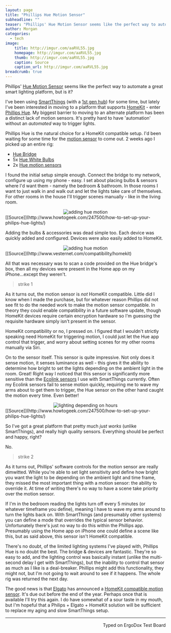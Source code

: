 ```yaml
---
layout: page
title: "Phillips Hue Motion Sensor"
subheadline: ""
teaser: "Phillips' Hue Motion Sensor seems like the perfect way to automate a great smart lighting platform, but is it?"
author: Morgan
categories:
  - tech
image:
    title: http://imgur.com/aaRVL55.jpg
    homepage: http://imgur.com/aaRVL55.jpg
    thumb: http://imgur.com/aaRVL55.jpg
    caption: Source
    caption_url: http://imgur.com/aaRVL55.jpg
breadcrumb: true
---
```


Phillips' [Hue Motion Sensor](http://www2.meethue.com/en-us/productdetail/philips-hue-motion-sensor) seems like the perfect way to automate a great smart lighting platform, but is it?

I've been using [SmartThings](https://www.smartthings.com/) (with a [1st gen hub](https://www.amazon.com/Samsung-SmartThings-STH-ETH-001-Hub-Generation/dp/B00FWYESVQ/ref=zg_bs_6478740011_18)) for some time, but lately I've been interested in moving to a platform that supports [HomeKit](http://www.apple.com/ios/home/) - enter [Phillips Hue](http://www2.meethue.com/en-us/). My biggest barrier to moving to an alternate platform has been a distinct lack of motion sensors. It's pretty hard to have 'automation' without an _automated_ way to trigger lights.

Phillips Hue is the natural choice for a HomeKit compatible setup. I'd been waiting for some time for the [motion sensor](http://www2.meethue.com/en-us/productdetail/philips-hue-motion-sensor) to come out. 2 weeks ago I picked up an entire rig:

+ [Hue Bridge](http://www2.meethue.com/en-us/productdetail/philips-hue-bridge)
+ 5x [Hue White Bulbs](http://www2.meethue.com/en-us/productdetail/philips-hue-white-extension-bulb-a19)
+ 2x [Hue motion sensors](http://www2.meethue.com/en-us/productdetail/philips-hue-motion-sensor)

I found the initial setup simple enough. Connect the bridge to my network, configure up using my phone - easy. I set about placing bulbs & sensors where I'd want them - namely the bedroom & bathroom. In those rooms I want to just walk in and walk out and let the lights take care of themselves. For other rooms in the house I'll trigger scenes manually - like in the living room.

<center> <img src="http://imgur.com/3qqmx6a.jpg" alt="adding hue motion"> </center>
[[Source]](http://www.howtogeek.com/247500/how-to-set-up-your-philips-hue-lights/)

Adding the bulbs & accessories was dead simple too. Each device was quickly added and configured. Devices were also easily added to HomeKit.

<center> <img src="http://imgur.com/OlMDiUG.jpg" alt="adding hue motion"> </center>
[[Source]](http://www.vesternet.com/compatibility/homekit)

All that was necessary was to scan a code provided on the Hue bridge's box, then all my devices were present in the Home app on my iPhone...except they weren't.

> strike 1

As it turns out, the motion sensor is _not_ HomeKit compatible. Little did I know when I made the purchase, but for whatever reason Phillips did not see fit to do the needed work to make the motion sensor compatible. In theory they could enable compatibility in a future software update, though HomeKit devices require certain encryption hardware so I'm guessing the requisite hardware simply isn't present in the sensor.

HomeKit compatibility or no, I pressed on. I figured that I wouldn't strictly speaking need HomeKit for triggering motion, I could just let the Hue app control that trigger, and worry about setting scenes for my other rooms manually via Siri.

On to the sensor itself. This sensor is quite impressive. Not only does it sense motion, it senses luminance as well - this gives it the ability to determine how bright to set the lights depending on the ambient light in the room. Great! Right way I noticed that this sensor is significantly more sensitive than the [Ecolink sensors](https://www.amazon.com/gp/product/B00FB1TBKS/ref=oh_aui_search_detailpage?ie=UTF8&psc=1) I use with SmartThings currently. Often my Ecolink sensors fail to sense motion quickly, requiring me to wave my arms about to get them to trigger, the Hue sensor on the other hand caught the motion every time. Even better!

<center> <img src="http://imgur.com/Mq2NhNd.jpg" alt="lighting depending on hours"> </center>
[[Source]](http://www.howtogeek.com/247500/how-to-set-up-your-philips-hue-lights/)

So I've got a great platform that pretty much _just works_ (unlike SmartThings), and really high quality sensors. Everything should be perfect and happy, right?

No.

> strike 2

As it turns out, Phillips' software controls for the motion sensor are really dimwitted. While you're able to set light sensitivity and define how bright you want the light to be depending on the ambient light and time frame, they missed the most important thing with a motion sensor: the ability to override it. At time of writing there's no way to have a scene take priority over the motion sensor.

If I'm in the bedroom reading the lights turn off every 5 minutes (or whatever timeframe you define), meaning I have to wave my arms around to turn the lights back on. With SmartThings (and presumably other systems) you can define a mode that overrides the typical sensor behavior. Unfortunately there's just no way to do this within the Phillips app. Presumably using the Home app on iPhone one could define a scene like this, but as said above, this sensor isn't HomeKit compatible.

There's no doubt, of the limited lighting systems I've played with, Phillips Hue is no doubt the best. The bridge & devices are fantastic. They're so easy to add, and the lighting control was basically instant (unlike the multi-second delay I get with SmartThings), but the inability to control that sensor as much as I like is a deal-breaker. Phillips might add this functionality, they might not, but I'm not going to wait around to see if it happens. The whole rig was returned the next day.

The good news is that [Elgato](https://www.elgato.com/en/eve) has announced a [HomeKit compatible motion sensor](https://www.elgato.com/en/eve/eve-motion). It's due out before the end of the year. Perhaps once that is available I'll try this again. I do have somewhat of a sour taste in my mouth, but I'm hopeful that a Philips + Elgato + HomeKit solution will be sufficient to replace my aging and slow SmartThings setup.

---
<p align="right">Typed on ErgoDox Test Board</p>
